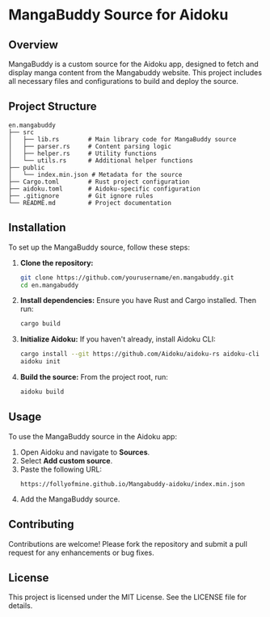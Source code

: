 # MangaBuddy Source for Aidoku

## Overview
MangaBuddy is a custom source for the Aidoku app, designed to fetch and display manga content from the Mangabuddy website. This project includes all necessary files and configurations to build and deploy the source.

## Project Structure
```
en.mangabuddy
├── src
│   ├── lib.rs        # Main library code for MangaBuddy source
│   ├── parser.rs     # Content parsing logic
│   ├── helper.rs     # Utility functions
│   └── utils.rs      # Additional helper functions
├── public
│   └── index.min.json # Metadata for the source
├── Cargo.toml        # Rust project configuration
├── aidoku.toml       # Aidoku-specific configuration
├── .gitignore        # Git ignore rules
└── README.md         # Project documentation
```

## Installation
To set up the MangaBuddy source, follow these steps:

1. **Clone the repository:**
   ```bash
   git clone https://github.com/yourusername/en.mangabuddy.git
   cd en.mangabuddy
   ```

2. **Install dependencies:**
   Ensure you have Rust and Cargo installed. Then run:
   ```bash
   cargo build
   ```

3. **Initialize Aidoku:**
   If you haven't already, install Aidoku CLI:
   ```bash
   cargo install --git https://github.com/Aidoku/aidoku-rs aidoku-cli
   aidoku init
   ```

4. **Build the source:**
   From the project root, run:
   ```bash
   aidoku build
   ```

## Usage
To use the MangaBuddy source in the Aidoku app:

1. Open Aidoku and navigate to **Sources**.
2. Select **Add custom source**.
3. Paste the following URL:
   ```
   https://follyofmine.github.io/Mangabuddy-aidoku/index.min.json
   ```
4. Add the MangaBuddy source.

## Contributing
Contributions are welcome! Please fork the repository and submit a pull request for any enhancements or bug fixes.

## License
This project is licensed under the MIT License. See the LICENSE file for details.